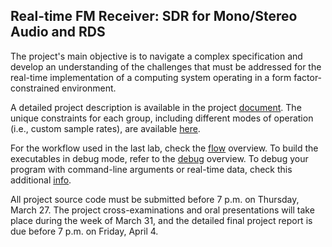 ## Real-time FM Receiver: SDR for Mono/Stereo Audio and RDS

The project's main objective is to navigate a complex specification and develop an understanding of the challenges that must be addressed for the real-time implementation of a computing system operating in a form factor-constrained environment.

A detailed project description is available in the project [document](doc/3dy4-project-2025.pdf). The unique constraints for each group, including different modes of operation (i.e., custom sample rates), are available [here](doc/3dy4-constraints-group-35.pdf).

For the workflow used in the last lab, check the [flow](doc/cmake-build-flow.md) overview. To build the executables in debug mode, refer to the [debug](doc/cmake-build-debug.md) overview. To debug your program with command-line arguments or real-time data, check this additional [info](doc/gdb-command-line.md).

All project source code must be submitted before 7 p.m. on Thursday, March 27. The project cross-examinations and oral presentations will take place during the week of March 31, and the detailed final project report is due before 7 p.m. on Friday, April 4.
